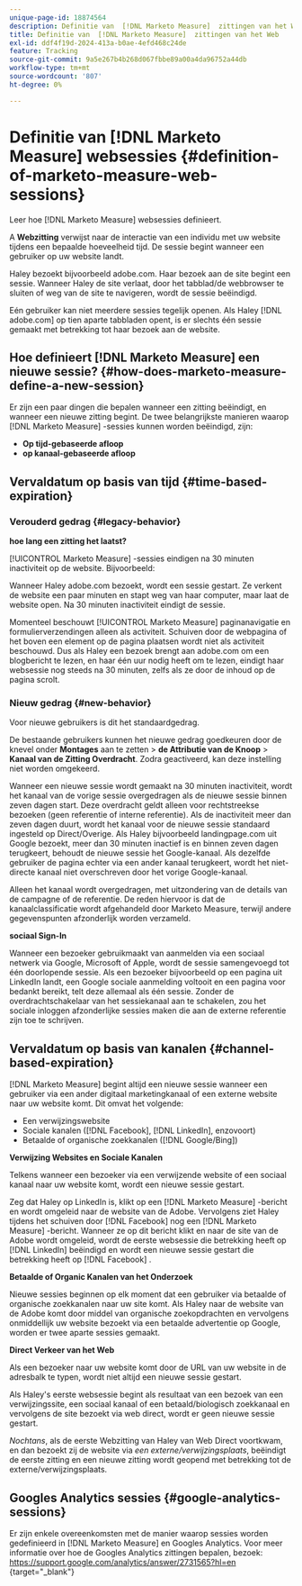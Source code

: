 ```yaml
---
unique-page-id: 18874564
description: Definitie van  [!DNL Marketo Measure]  zittingen van het Web -  [!DNL Marketo Measure]
title: Definitie van  [!DNL Marketo Measure]  zittingen van het Web
exl-id: ddf4f19d-2024-413a-b0ae-4efd468c24de
feature: Tracking
source-git-commit: 9a5e267b4b268d067fbbe89a00a4da96752a44db
workflow-type: tm+mt
source-wordcount: '807'
ht-degree: 0%

---
```


# Definitie van [!DNL Marketo Measure] websessies {#definition-of-marketo-measure-web-sessions}

Leer hoe [!DNL Marketo Measure] websessies definieert.

A **Webzitting** verwijst naar de interactie van een individu met uw website tijdens een bepaalde hoeveelheid tijd. De sessie begint wanneer een gebruiker op uw website landt.

Haley bezoekt bijvoorbeeld adobe.com. Haar bezoek aan de site begint een sessie. Wanneer Haley de site verlaat, door het tabblad/de webbrowser te sluiten of weg van de site te navigeren, wordt de sessie beëindigd.

Eén gebruiker kan niet meerdere sessies tegelijk openen. Als Haley [!DNL adobe.com] op tien aparte tabbladen opent, is er slechts één sessie gemaakt met betrekking tot haar bezoek aan de website.

## Hoe definieert [!DNL Marketo Measure] een nieuwe sessie? {#how-does-marketo-measure-define-a-new-session}

Er zijn een paar dingen die bepalen wanneer een zitting beëindigt, en wanneer een nieuwe zitting begint. De twee belangrijkste manieren waarop [!DNL Marketo Measure] -sessies kunnen worden beëindigd, zijn:

* **Op tijd-gebaseerde afloop**
* **op kanaal-gebaseerde afloop**

## Vervaldatum op basis van tijd {#time-based-expiration}

### Verouderd gedrag {#legacy-behavior}

**hoe lang een zitting het laatst?**

[!UICONTROL Marketo Measure] -sessies eindigen na 30 minuten inactiviteit op de website. Bijvoorbeeld:

Wanneer Haley adobe.com bezoekt, wordt een sessie gestart. Ze verkent de website een paar minuten en stapt weg van haar computer, maar laat de website open. Na 30 minuten inactiviteit eindigt de sessie.

Momenteel beschouwt [!UICONTROL Marketo Measure] paginanavigatie en formulierverzendingen alleen als activiteit. Schuiven door de webpagina of het boven een element op de pagina plaatsen wordt niet als activiteit beschouwd. Dus als Haley een bezoek brengt aan adobe.com om een blogbericht te lezen, en haar één uur nodig heeft om te lezen, eindigt haar websessie nog steeds na 30 minuten, zelfs als ze door de inhoud op de pagina scrolt.

### Nieuw gedrag {#new-behavior}

Voor nieuwe gebruikers is dit het standaardgedrag.

De bestaande gebruikers kunnen het nieuwe gedrag goedkeuren door de knevel onder **Montages** aan te zetten > **de Attributie van de Knoop** > **Kanaal van de Zitting Overdracht**. Zodra geactiveerd, kan deze instelling niet worden omgekeerd.

Wanneer een nieuwe sessie wordt gemaakt na 30 minuten inactiviteit, wordt het kanaal van de vorige sessie overgedragen als de nieuwe sessie binnen zeven dagen start. Deze overdracht geldt alleen voor rechtstreekse bezoeken (geen referentie of interne referentie). Als de inactiviteit meer dan zeven dagen duurt, wordt het kanaal voor de nieuwe sessie standaard ingesteld op Direct/Overige. Als Haley bijvoorbeeld landingpage.com uit Google bezoekt, meer dan 30 minuten inactief is en binnen zeven dagen terugkeert, behoudt de nieuwe sessie het Google-kanaal. Als dezelfde gebruiker de pagina echter via een ander kanaal terugkeert, wordt het niet-directe kanaal niet overschreven door het vorige Google-kanaal.

Alleen het kanaal wordt overgedragen, met uitzondering van de details van de campagne of de referentie. De reden hiervoor is dat de kanaalclassificatie wordt afgehandeld door Marketo Measure, terwijl andere gegevenspunten afzonderlijk worden verzameld.

**sociaal Sign-In**

Wanneer een bezoeker gebruikmaakt van aanmelden via een sociaal netwerk via Google, Microsoft of Apple, wordt de sessie samengevoegd tot één doorlopende sessie. Als een bezoeker bijvoorbeeld op een pagina uit LinkedIn landt, een Google sociale aanmelding voltooit en een pagina voor bedankt bereikt, telt deze allemaal als één sessie. Zonder de overdrachtschakelaar van het sessiekanaal aan te schakelen, zou het sociale inloggen afzonderlijke sessies maken die aan de externe referentie zijn toe te schrijven.

## Vervaldatum op basis van kanalen {#channel-based-expiration}

[!DNL Marketo Measure] begint altijd een nieuwe sessie wanneer een gebruiker via een ander digitaal marketingkanaal of een externe website naar uw website komt. Dit omvat het volgende:

* Een verwijzingswebsite
* Sociale kanalen ([!DNL Facebook], [!DNL LinkedIn], enzovoort)
* Betaalde of organische zoekkanalen ([!DNL Google/Bing])

**Verwijzing Websites en Sociale Kanalen**

Telkens wanneer een bezoeker via een verwijzende website of een sociaal kanaal naar uw website komt, wordt een nieuwe sessie gestart.

Zeg dat Haley op LinkedIn is, klikt op een [!DNL Marketo Measure] -bericht en wordt omgeleid naar de website van de Adobe. Vervolgens ziet Haley tijdens het schuiven door [!DNL Facebook] nog een [!DNL Marketo Measure] -bericht. Wanneer ze op dit bericht klikt en naar de site van de Adobe wordt omgeleid, wordt de eerste websessie die betrekking heeft op [!DNL LinkedIn] beëindigd en wordt een nieuwe sessie gestart die betrekking heeft op [!DNL Facebook] .

**Betaalde of Organic Kanalen van het Onderzoek**

Nieuwe sessies beginnen op elk moment dat een gebruiker via betaalde of organische zoekkanalen naar uw site komt. Als Haley naar de website van de Adobe komt door middel van organische zoekopdrachten en vervolgens onmiddellijk uw website bezoekt via een betaalde advertentie op Google, worden er twee aparte sessies gemaakt.

**Direct Verkeer van het Web**

Als een bezoeker naar uw website komt door de URL van uw website in de adresbalk te typen, wordt niet altijd een nieuwe sessie gestart.

Als Haley&#39;s eerste websessie begint als resultaat van een bezoek van een verwijzingssite, een sociaal kanaal of een betaald/biologisch zoekkanaal en vervolgens de site bezoekt via web direct, wordt er geen nieuwe sessie gestart.

_Nochtans_, als de eerste Webzitting van Haley van Web Direct voortkwam, en dan bezoekt zij de website via _een externe/verwijzingsplaats_, beëindigt de eerste zitting en een nieuwe zitting wordt geopend met betrekking tot de externe/verwijzingsplaats.

## Googles Analytics sessies {#google-analytics-sessions}

Er zijn enkele overeenkomsten met de manier waarop sessies worden gedefinieerd in [!DNL Marketo Measure] en Googles Analytics. Voor meer informatie over hoe de Googles Analytics zittingen bepalen, bezoek: [ https://support.google.com/analytics/answer/2731565?hl=en ](https://support.google.com/analytics/answer/2731565?hl=en){target="_blank"} 

